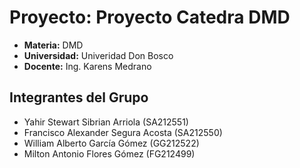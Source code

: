 # Proyecto: Proyecto Catedra DMD

- **Materia:** DMD
- **Universidad:** Univeridad Don Bosco
- **Docente:** Ing. Karens Medrano

## Integrantes del Grupo
- Yahir Stewart Sibrian Arriola (SA212551)
- Francisco Alexander Segura Acosta (SA212550)
- William Alberto García Gómez (GG212522)
- Milton Antonio Flores Gómez (FG212499)

